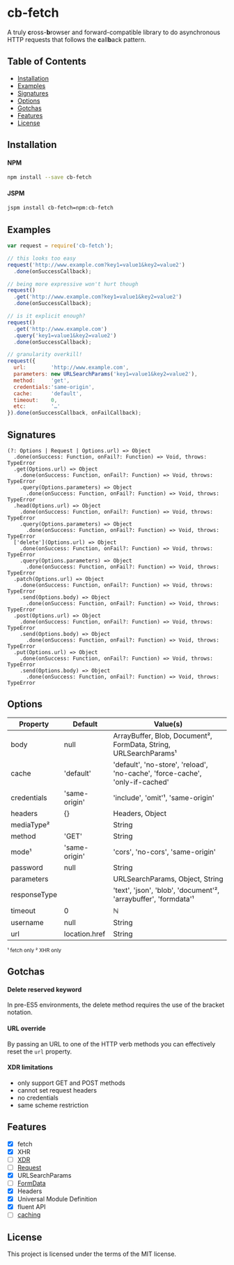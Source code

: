 # cb-fetch

A truly **c**ross-**b**rowser and forward-compatible library to do asynchronous HTTP requests that follows the **c**all**b**ack pattern.

## Table of Contents
  - [Installation](#installation)
  - [Examples](#examples)
  - [Signatures](#signatures)
  - [Options](#options)
  - [Gotchas](#gotchas)
  - [Features](#features)
  - [License](#license)

## Installation
#### NPM
```sh
npm install --save cb-fetch
```
#### JSPM
```sh
jspm install cb-fetch=npm:cb-fetch
```

## Examples
```js
var request = require('cb-fetch');

// this looks too easy
request('http://www.example.com?key1=value1&key2=value2')
  .done(onSuccessCallback);

// being more expressive won't hurt though
request()
  .get('http://www.example.com?key1=value1&key2=value2')
  .done(onSuccessCallback);

// is it explicit enough?
request()
  .get('http://www.example.com')
  .query('key1=value1&key2=value2')
  .done(onSuccessCallback);

// granularity overkill!
request({
  url:        'http://www.example.com',
  parameters: new URLSearchParams('key1=value1&key2=value2'),
  method:     'get',
  credentials:'same-origin',
  cache:      'default',
  timeout:    0,
  etc:        '…'
}).done(onSuccessCallback, onFailCallback);
```

## Signatures
```
(?: Options | Request | Options.url) => Object
  .done(onSuccess: Function, onFail?: Function) => Void, throws: TypeError
  .get(Options.url) => Object
    .done(onSuccess: Function, onFail?: Function) => Void, throws: TypeError
    .query(Options.parameters) => Object
      .done(onSuccess: Function, onFail?: Function) => Void, throws: TypeError
  .head(Options.url) => Object
    .done(onSuccess: Function, onFail?: Function) => Void, throws: TypeError
    .query(Options.parameters) => Object
      .done(onSuccess: Function, onFail?: Function) => Void, throws: TypeError
  ['delete'](Options.url) => Object
    .done(onSuccess: Function, onFail?: Function) => Void, throws: TypeError
    .query(Options.parameters) => Object
      .done(onSuccess: Function, onFail?: Function) => Void, throws: TypeError
  .patch(Options.url) => Object
    .done(onSuccess: Function, onFail?: Function) => Void, throws: TypeError
    .send(Options.body) => Object
      .done(onSuccess: Function, onFail?: Function) => Void, throws: TypeError
  .post(Options.url) => Object
    .done(onSuccess: Function, onFail?: Function) => Void, throws: TypeError
    .send(Options.body) => Object
      .done(onSuccess: Function, onFail?: Function) => Void, throws: TypeError
  .put(Options.url) => Object
    .done(onSuccess: Function, onFail?: Function) => Void, throws: TypeError
    .send(Options.body) => Object
      .done(onSuccess: Function, onFail?: Function) => Void, throws: TypeError
```

## Options
Property | Default | Value(s)
-------- | ------- | --------
body         | null          | ArrayBuffer, Blob, Document², FormData, String, URLSearchParams¹
cache        | 'default'     | 'default', 'no-store', 'reload', 'no-cache', 'force-cache', 'only-if-cached'
credentials  | 'same-origin' | 'include', 'omit'¹, 'same-origin'
headers      | {}            | Headers, Object
mediaType²   |               | String
method       | 'GET'         | String
mode¹        | 'same-origin' | 'cors', 'no-cors', 'same-origin'
password     | null          | String
parameters   |               | URLSearchParams, Object, String
responseType |               | 'text', 'json', 'blob', 'document'², 'arraybuffer', 'formdata'¹
timeout      | 0             | ℕ
username     | null          | String
url          | location.href | String

<sup>¹ fetch only
² XHR only</sup>

## Gotchas
#### Delete reserved keyword
In pre-ES5 environments, the delete method requires the use of the bracket notation.
#### URL override
By passing an URL to one of the HTTP verb methods you can effectively reset the `url` property.
#### XDR limitations
- only support GET and POST methods
- cannot set request headers
- no credentials
- same scheme restriction

## Features
- [x] fetch
- [x] XHR
- [ ] [XDR](../../issues/2)
- [ ] [Request](../../issues/5)
- [x] URLSearchParams
- [ ] [FormData](../../issues/3)
- [x] Headers
- [x] Universal Module Definition
- [x] fluent API
- [ ] [caching](../../issues/4)

## License
This project is licensed under the terms of the MIT license.
